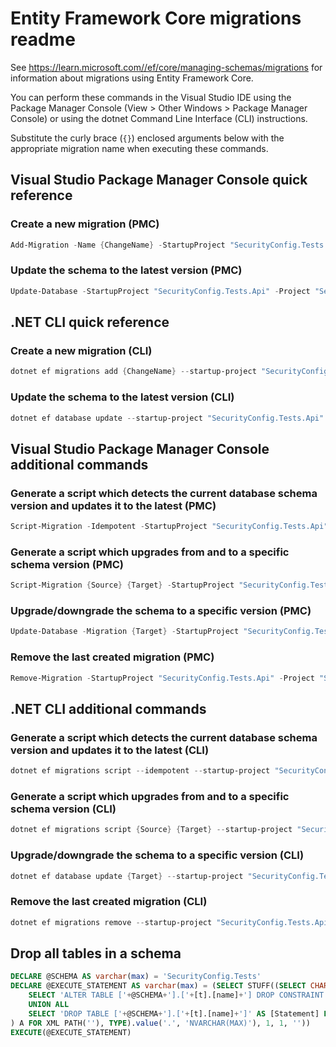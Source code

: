 # Entity Framework Core migrations readme

See <https://learn.microsoft.com//ef/core/managing-schemas/migrations> for information about migrations using Entity Framework Core.

You can perform these commands in the Visual Studio IDE using the Package Manager Console (View > Other Windows > Package Manager Console) or using the dotnet Command Line Interface (CLI) instructions.

Substitute the curly brace (`{}`) enclosed arguments below with the appropriate migration name when executing these commands.

## Visual Studio Package Manager Console quick reference

### Create a new migration (PMC)

```powershell
Add-Migration -Name {ChangeName} -StartupProject "SecurityConfig.Tests.Api" -Project "SecurityConfig.Tests.Infrastructure"
```

### Update the schema to the latest version (PMC)

```powershell
Update-Database -StartupProject "SecurityConfig.Tests.Api" -Project "SecurityConfig.Tests.Infrastructure"
```

## .NET CLI quick reference

### Create a new migration (CLI)

```powershell
dotnet ef migrations add {ChangeName} --startup-project "SecurityConfig.Tests.Api" --project "SecurityConfig.Tests.Infrastructure"
```

### Update the schema to the latest version (CLI)

```powershell
dotnet ef database update --startup-project "SecurityConfig.Tests.Api" --project "SecurityConfig.Tests.Infrastructure"
```

## Visual Studio Package Manager Console additional commands

### Generate a script which detects the current database schema version and updates it to the latest (PMC)

```powershell
Script-Migration -Idempotent -StartupProject "SecurityConfig.Tests.Api" -Project "SecurityConfig.Tests.Infrastructure"
```

### Generate a script which upgrades from and to a specific schema version (PMC)

```powershell
Script-Migration {Source} {Target} -StartupProject "SecurityConfig.Tests.Api" -Project "SecurityConfig.Tests.Infrastructure"
```

### Upgrade/downgrade the schema to a specific version (PMC)

```powershell
Update-Database -Migration {Target} -StartupProject "SecurityConfig.Tests.Api" -Project "SecurityConfig.Tests.Infrastructure"
```

### Remove the last created migration (PMC)

```powershell
Remove-Migration -StartupProject "SecurityConfig.Tests.Api" -Project "SecurityConfig.Tests.Infrastructure"
```

## .NET CLI additional commands

### Generate a script which detects the current database schema version and updates it to the latest (CLI)

```powershell
dotnet ef migrations script --idempotent --startup-project "SecurityConfig.Tests.Api" --project "SecurityConfig.Tests.Infrastructure"
```

### Generate a script which upgrades from and to a specific schema version (CLI)

```powershell
dotnet ef migrations script {Source} {Target} --startup-project "SecurityConfig.Tests.Api" --project "SecurityConfig.Tests.Infrastructure"
```

### Upgrade/downgrade the schema to a specific version (CLI)

```powershell
dotnet ef database update {Target} --startup-project "SecurityConfig.Tests.Api" --project "SecurityConfig.Tests.Infrastructure"
```

### Remove the last created migration (CLI)

```powershell
dotnet ef migrations remove --startup-project "SecurityConfig.Tests.Api" --project "SecurityConfig.Tests.Infrastructure"
```

## Drop all tables in a schema

```sql
DECLARE @SCHEMA AS varchar(max) = 'SecurityConfig.Tests'
DECLARE @EXECUTE_STATEMENT AS varchar(max) = (SELECT STUFF((SELECT CHAR(13) + CHAR(10) + [Statement] FROM (
    SELECT 'ALTER TABLE ['+@SCHEMA+'].['+[t].[name]+'] DROP CONSTRAINT ['+[fk].[name]+']' AS [Statement] FROM [sys].[foreign_keys] AS [fk] INNER JOIN [sys].[tables] AS [t] ON [t].[object_id] = [fk].[parent_object_id] INNER JOIN [sys].[schemas] AS [s] ON [s].[schema_id] = [t].[schema_id] WHERE [s].[name] = @SCHEMA
    UNION ALL
    SELECT 'DROP TABLE ['+@SCHEMA+'].['+[t].[name]+']' AS [Statement] FROM [sys].[tables] AS [t] INNER JOIN [sys].[schemas] AS [s] ON [s].[schema_id] = [t].[schema_id] WHERE [s].[name] = @SCHEMA
) A FOR XML PATH(''), TYPE).value('.', 'NVARCHAR(MAX)'), 1, 1, ''))
EXECUTE(@EXECUTE_STATEMENT)
```
